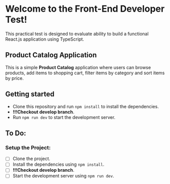 # Welcome to the Front-End Developer Test!

This practical test is designed to evaluate ability to build a functional React.js application using TypeScript.

## Product Catalog Application

This is a simple **Product Catalog** application where users can browse products, add items to shopping cart, filter items by category and sort items by price.

## Getting started

- Clone this repository and run `npm install` to install the dependencies.
-  **!!!Checkout develop branch**.
- Run `npm run dev` to start the development server.

## To Do:

### Setup the Project:

- [ ] Clone the project.
- [ ] Install the dependencies using `npm install`.
- [ ] **!!!Checkout develop branch**.
- [ ] Start the development server using `npm run dev`.
